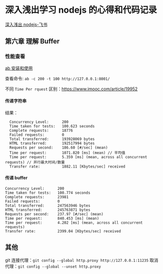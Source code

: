 # 深入浅出学习 nodejs 的心得和代码记录

[深入浅出 nodejs-飞书](https://crmwwgawog.feishu.cn/docx/KuB7dIM3toCVdKxYtLYcBPBmnNh)

## 第六章 理解 Buffer

### 性能查看

[ab 安装和使用](https://cloud.tencent.com/developer/article/1684842)

查看命令: `ab -c 200 -t 100 http://127.0.0.1:8001/`

不同 `Time Per rquest` 区别：https://www.imooc.com/article/19952

#### 传递字符串

结果：
```
  Concurrency Level:      200
  Time taken for tests:   100.623 seconds
  Complete requests:      18776
  Failed requests:        0
  Total transferred:      193928069 bytes
  HTML transferred:       192517994 bytes
  Requests per second:    186.60 [#/sec] (mean)
  Time per request:       1071.820 [ms] (mean) // 平均值
  Time per request:       5.359 [ms] (mean, across all concurrent requests) // 并行最大时间/数量
  Transfer rate:          1882.11 [Kbytes/sec] received
```



#### 传递 buffer

```
Concurrency Level:      200
Time taken for tests:   100.774 seconds
Complete requests:      23981
Failed requests:        0
Total transferred:      247563946 bytes
HTML transferred:       245763871 bytes
Requests per second:    237.97 [#/sec] (mean)
Time per request:       840.453 [ms] (mean)
Time per request:       4.202 [ms] (mean, across all concurrent requests)
Transfer rate:          2399.04 [Kbytes/sec] received
```

## 其他

git 连接代理：`git config --global http.proxy http://127.0.0.1:11235`
取消代理：`git config --global --unset http.proxy`
